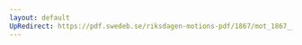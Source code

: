```yaml
---
layout: default
UpRedirect: https://pdf.swedeb.se/riksdagen-motions-pdf/1867/mot_1867__fk__00056/mot_1867__fk__00056_003.pdf
---
```

